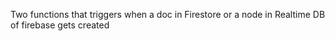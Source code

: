 
Two functions that triggers when a doc in Firestore or a node in Realtime DB of firebase gets created
